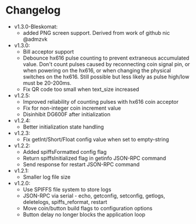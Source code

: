 # Changelog

* v1.3.0-Bleskomat:
	* added PNG screen support. Derived from work of github nic @admzvk
* v1.3.0:
	* Bill acceptor support
	* Debounce hx616 pulse counting to prevent extraneous accumulated value. Don't count pulses caused by reconnecting coin signal pin, or when powering on the hx616, or when changing the physical switches on the hx616. Still possible but less likely as pulse high/low must be 20-200ms.
	* Fix QR code too small when text_size increased
* v1.2.5:
	* Improved reliability of counting pulses with hx616 coin acceptor
	* Fix for non-integer coin increment value
	* Disinhibit DG600F after initialization
* v1.2.4:
	* Better initialization state handling
* v1.2.3:
	* Fix getInt/Short/Float config value when set to empty-string
* v1.2.2:
	* Added spiffsFormatted config flag
	* Return spiffsInitialized flag in getinfo JSON-RPC command
	* Send response for restart JSON-RPC command
* v1.2.1:
	* Smaller log file size
* v1.2.0:
	* Use SPIFFS file system to store logs
	* JSON-RPC via serial - echo, getconfig, setconfig, getlogs, deletelogs, spiffs_reformat, restart
	* Move coin/button build flags to configuration options
	* Button delay no longer blocks the application loop
